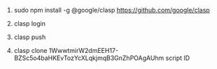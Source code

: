 1. sudo npm install -g @google/clasp                  https://github.com/google/clasp

2. clasp login

3. clasp push

4. clasp clone 1WwwtmirW2dmEEH17-BZSc5o4baHKEvTozYcXLqkjmqB3GnZhPOAgAUhm        script ID
